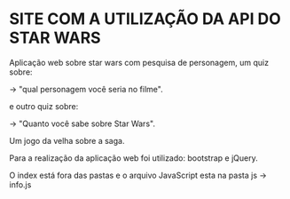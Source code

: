 ﻿# SITE COM A UTILIZAÇÃO DA API DO STAR WARS
Aplicação web sobre star wars com pesquisa de personagem, um quiz sobre:

-> "qual personagem você seria no filme".

e outro quiz sobre: 

-> "Quanto você sabe sobre Star Wars".


Um jogo da velha sobre a saga.

Para a realização da aplicação web foi utilizado: bootstrap e jQuery. 

O index está fora das pastas e o arquivo JavaScript esta na pasta js -> info.js
